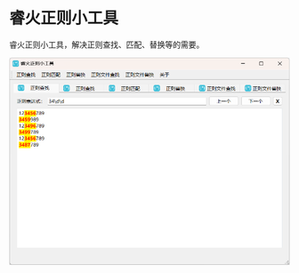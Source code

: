 # 睿火正则小工具
睿火正则小工具，解决正则查找、匹配、替换等的需要。

![wisefire-regular-tool-v1.2.2](wisefire-regular-tool-v1.2.2.png)
